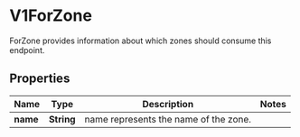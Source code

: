 

# V1ForZone

ForZone provides information about which zones should consume this endpoint.
## Properties

Name | Type | Description | Notes
------------ | ------------- | ------------- | -------------
**name** | **String** | name represents the name of the zone. | 



